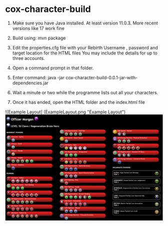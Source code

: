 # cox-character-build
1. Make sure you have Java installed. At least version 11.0.3. More recent versions like 17 work fine

2. Build using: mvn package

3. Edit the properties.cfg file with your Rebirth Username , password and target location for the HTML files
   You may include the details for up to three accounts.

4. Open a command prompt in that folder.

5. Enter command: java -jar cox-character-build-0.0.1-jar-with-dependencies.jar

6. Wait a minute or two while the programme lists out all your characters.

7. Once it has ended, open the HTML folder and the index.html file

![Example Layout] (ExampleLayout.png "Example Layout")
![Example Layout](./src/main/resources/ExampleLayout.png "Example Layout")
